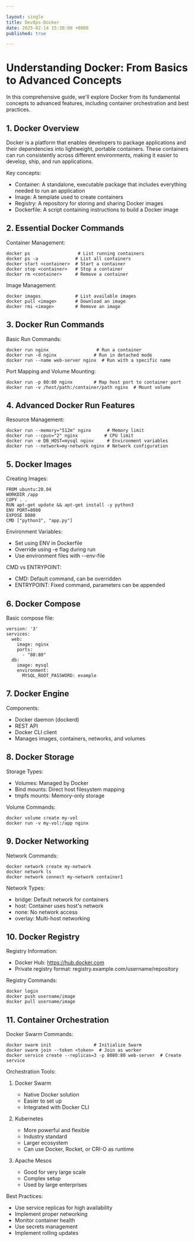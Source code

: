 ```yaml
---

layout: single
title: DevOps-Docker
date: 2025-02-14 15:30:00 +0000
published: true

---
```




# Understanding Docker: From Basics to Advanced Concepts

In this comprehensive guide, we'll explore Docker from its fundamental concepts to advanced features, including container orchestration and best practices.

## 1. Docker Overview

Docker is a platform that enables developers to package applications and their dependencies into lightweight, portable containers. These containers can run consistently across different environments, making it easier to develop, ship, and run applications.

Key concepts:

- Container: A standalone, executable package that includes everything needed to run an application
- Image: A template used to create containers
- Registry: A repository for storing and sharing Docker images
- Dockerfile: A script containing instructions to build a Docker image

## 2. Essential Docker Commands

Container Management:
```
docker ps                  # List running containers
docker ps -a              # List all containers
docker start <container>  # Start a container
docker stop <container>   # Stop a container
docker rm <container>     # Remove a container
```

Image Management:
```
docker images             # List available images
docker pull <image>       # Download an image
docker rmi <image>        # Remove an image
```

## 3. Docker Run Commands

Basic Run Commands:
```
docker run nginx                  # Run a container
docker run -d nginx              # Run in detached mode
docker run --name web-server nginx  # Run with a specific name
```

Port Mapping and Volume Mounting:
```
docker run -p 80:80 nginx        # Map host port to container port
docker run -v /host/path:/container/path nginx  # Mount volume
```

## 4. Advanced Docker Run Features

Resource Management:
```
docker run --memory="512m" nginx      # Memory limit
docker run --cpus="2" nginx          # CPU limit
docker run -e DB_HOST=mysql nginx     # Environment variables
docker run --network=my-network nginx # Network configuration
```

## 5. Docker Images

Creating Images:
```
FROM ubuntu:20.04
WORKDIR /app
COPY . .
RUN apt-get update && apt-get install -y python3
ENV PORT=8080
EXPOSE 8080
CMD ["python3", "app.py"]
```

Environment Variables:
- Set using ENV in Dockerfile
- Override using -e flag during run
- Use environment files with --env-file

CMD vs ENTRYPOINT:
- CMD: Default command, can be overridden
- ENTRYPOINT: Fixed command, parameters can be appended

## 6. Docker Compose

Basic compose file:
```
version: '3'
services:
  web:
    image: nginx
    ports:
      - "80:80"
  db:
    image: mysql
    environment:
      MYSQL_ROOT_PASSWORD: example
```

## 7. Docker Engine

Components:
- Docker daemon (dockerd)
- REST API
- Docker CLI client
- Manages images, containers, networks, and volumes

## 8. Docker Storage

Storage Types:
- Volumes: Managed by Docker
- Bind mounts: Direct host filesystem mapping
- tmpfs mounts: Memory-only storage

Volume Commands:
```
docker volume create my-vol
docker run -v my-vol:/app nginx
```

## 9. Docker Networking

Network Commands:
```
docker network create my-network
docker network ls
docker network connect my-network container1
```

Network Types:
- bridge: Default network for containers
- host: Container uses host's network
- none: No network access
- overlay: Multi-host networking

## 10. Docker Registry

Registry Information:
- Docker Hub: https://hub.docker.com
- Private registry format: registry.example.com/username/repository

Registry Commands:
```
docker login
docker push username/image
docker pull username/image
```

## 11. Container Orchestration

Docker Swarm Commands:
```
docker swarm init                # Initialize Swarm
docker swarm join --token <token>  # Join as worker
docker service create --replicas=3 -p 8080:80 web-server  # Create service
```

Orchestration Tools:

1. Docker Swarm
   - Native Docker solution
   - Easier to set up
   - Integrated with Docker CLI

2. Kubernetes
   - More powerful and flexible
   - Industry standard
   - Larger ecosystem
   - Can use Docker, Rocket, or CRI-O as runtime

3. Apache Mesos
   - Good for very large scale
   - Complex setup
   - Used by large enterprises

Best Practices:
- Use service replicas for high availability
- Implement proper networking
- Monitor container health
- Use secrets management
- Implement rolling updates
